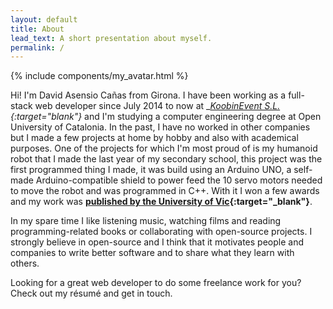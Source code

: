```yaml
---
layout: default
title: About
lead_text: A short presentation about myself.
permalink: /
---
```


{% include components/my_avatar.html %}

Hi! I'm David Asensio Cañas from Girona. I have been working as a full-stack web developer since July 2014 to now at __[KoobinEvent S.L.](http://www.koobinevent.com/en/home.html){:target="_blank"}__ and I'm studying a computer engineering degree at Open University of Catalonia. In the past, I have no worked in other companies but I made a few projects at home by hobby and also with academical purposes. One of the projects for which I'm most proud of is my humanoid robot that I made the last year of my secondary school, this project was the first programmed thing I made, it was build using an Arduino UNO, a self-made Arduino-compatible shield to power feed the 10 servo motors needed to move the robot and was programmed in C++. With it I won a few awards and my work was __[published by the University of Vic](http://secundaria.uvic.cat/inici.php?ref=1103&id=treballs){:target="_blank"}__.

In my spare time I like listening music, watching films and reading programming-related books or collaborating with open-source projects. I strongly believe in open-source and I think that it motivates people and companies to write better software and to share what they learn with others.

Looking for a great web developer to do some freelance work for you? Check out my résumé and get in touch.
